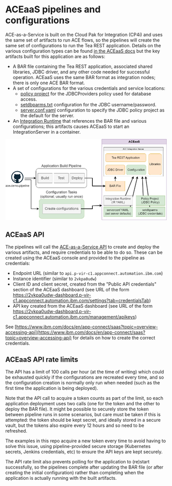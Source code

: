 # ACEaaS pipelines and configurations

ACE-as-a-Service is built on the Cloud Pak for Integration (CP4i) and uses the same 
set of artifacts to run ACE flows, so the pipelines will create the same set of 
configurations to run the Tea REST application. Details on the various configuration
types can be found [in the ACEaaS docs](https://www.ibm.com/docs/en/app-connect/containers_cd?topic=dashboard-configuration-types-integration-servers-integration-runtimes)
but the key artifacts built for this application are as follows:

- A BAR file containing the Tea REST application, associated shared libraries, JDBC
  driver, and any other code needed for successful operation. ACEaaS uses the same
  BAR format as integration nodes; there is only one ACE BAR format.
- A set of configurations for the various credentials and service locations:
  - [policy project](https://www.ibm.com/docs/en/app-connect/containers_cd?topic=runtimes-policy-project-type)
    for the JDBCProviders policy used for database access.
  - [setdbparms.txt](https://www.ibm.com/docs/en/app-connect/containers_cd?topic=runtimes-setdbparmstxt-type)
    configuration for the JDBC username/password.
  - [server.conf.yaml](https://www.ibm.com/docs/en/app-connect/containers_cd?topic=runtimes-serverconfyaml-type)
    configuration to specify the JDBC policy project as the default for the server.
- An [Integration Runtime](https://www.ibm.com/docs/en/app-connect/containers_cd?topic=resources-integration-runtime-reference)
  that references the BAR file and various configurations; this artifacts causes ACEaaS to
  start an IntegrationServer in a container.

![ACEaaS pipelines](/demo-infrastructure/images/aceaas-pipeline-overview.png)

## ACEaaS API

The pipelines will call the [ACE-as-a-Service API](https://www.ibm.com/docs/en/app-connect/saas?topic=information-api-overview) 
to create and deploy the various artifacts, and require credentials to be able to do so.
These can be created using the ACEaaS console and provided to the pipeline as credentials:

- Endpoint URL (similar to `api.p-vir-c1.appconnect.automation.ibm.com`)
- Instance identifier (similar to `2vkpa0udw`)
- Client ID and client secret, created from the "Public API credentials" section of the ACEaaS dashboard 
  (see URL of the form https://2vkpa0udw-dashboard.p-vir-c1.appconnect.automation.ibm.com/settings?tab=credentialsTab)
- API key created from the ACEaaS dashboard (see URL of the form https://2vkpa0udw-dashboard.p-vir-c1.appconnect.automation.ibm.com/management/apikeys)

See [https://www.ibm.com/docs/en/app-connect/saas?topic=overview-accessing-api](https://www.ibm.com/docs/en/app-connect/saas?topic=overview-accessing-api) for
details on how to create the correct credentials.

## ACEaaS API rate limits

The API has a limit of 100 calls per hour (at the time of writing) which could be exhausted 
quickly if the configurations are recreated every time, and so the configuration creation is
normally only run when needed (such as the first time the application is being deployed).

Note that the API call to acquire a token counts as part of the limit, so each application 
deployment uses two calls (one for the token and the other to deploy the BAR file). It might
be possible to securely store the token between pipeline runs in some scenarios, but care
must be taken if this is attempted: the token should be kept secret, and ideally stored in a
secure vault, but the tokens also expire every 12 hours and so need to be refreshed.

The examples in this repo acquire a new token every time to avoid having to solve this issue,
using pipeline-provided secure storage (Kubernetes secrets, Jenkins credentials, etc) to 
ensure the API keys are kept securely.

The API rate limit also prevents polling for the application to (re)start successfully, so the
pipelines complete after updating the BAR file (or after creating the initial configuration)
rather than completing when the application is actually running with the built artifacts.

